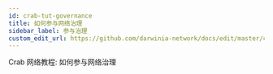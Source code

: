 ```yaml
---
id: crab-tut-governance
title: 如何参与网络治理
sidebar_label: 参与治理
custom_edit_url: https://github.com/darwinia-network/docs/edit/master/content/zh-CN/crab-tut-governance.md
---
```


Crab 网络教程: 如何参与网络治理